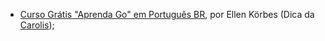   - [Curso Grátis "Aprenda Go" em Português BR](https://www.youtube.com/watch?v=WiGU_ZB-u0w&list=PLCKpcjBB_VlBsxJ9IseNxFllf-UFEXOdg&ab_channel=AprendaGo), por Ellen Körbes (Dica da [Carolis](https://twitter.com/caroliscaroles));